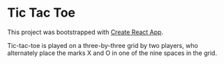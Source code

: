 # Tic Tac Toe 

This project was bootstrapped with [Create React App](https://github.com/facebook/create-react-app).

Tic-tac-toe is played on a three-by-three grid by two players, who alternately place the marks X and O in one of the nine spaces in the grid.